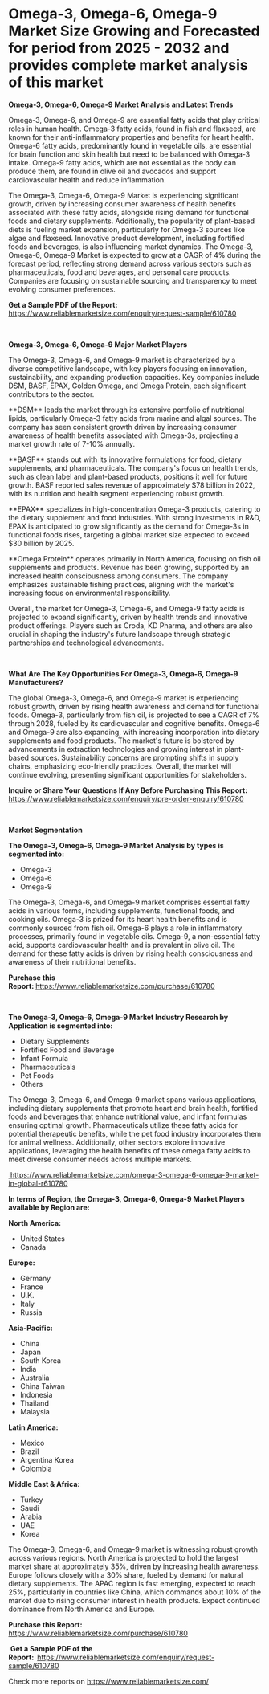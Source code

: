 <p><h1>Omega-3, Omega-6, Omega-9 Market Size Growing and Forecasted for period from 2025 - 2032 and provides complete market analysis of this market</h1></p><p><strong>Omega-3, Omega-6, Omega-9 Market Analysis and Latest Trends</strong></p>
<p><p>Omega-3, Omega-6, and Omega-9 are essential fatty acids that play critical roles in human health. Omega-3 fatty acids, found in fish and flaxseed, are known for their anti-inflammatory properties and benefits for heart health. Omega-6 fatty acids, predominantly found in vegetable oils, are essential for brain function and skin health but need to be balanced with Omega-3 intake. Omega-9 fatty acids, which are not essential as the body can produce them, are found in olive oil and avocados and support cardiovascular health and reduce inflammation.</p><p>The Omega-3, Omega-6, Omega-9 Market is experiencing significant growth, driven by increasing consumer awareness of health benefits associated with these fatty acids, alongside rising demand for functional foods and dietary supplements. Additionally, the popularity of plant-based diets is fueling market expansion, particularly for Omega-3 sources like algae and flaxseed. Innovative product development, including fortified foods and beverages, is also influencing market dynamics. The Omega-3, Omega-6, Omega-9 Market is expected to grow at a CAGR of 4% during the forecast period, reflecting strong demand across various sectors such as pharmaceuticals, food and beverages, and personal care products. Companies are focusing on sustainable sourcing and transparency to meet evolving consumer preferences.</p></p>
<p><strong>Get a Sample PDF of the Report:&nbsp;</strong> <a href="https://www.reliablemarketsize.com/enquiry/request-sample/610780?utm_campaign=2759&utm_medium=2&utm_source=Github&utm_content=ia&utm_term=23032025&utm_id=omega-3-omega-6-omega-9">https://www.reliablemarketsize.com/enquiry/request-sample/610780</a></p>
<p>&nbsp;</p>
<p><strong>Omega-3, Omega-6, Omega-9 Major Market Players</strong></p>
<p><p>The Omega-3, Omega-6, and Omega-9 market is characterized by a diverse competitive landscape, with key players focusing on innovation, sustainability, and expanding production capacities. Key companies include DSM, BASF, EPAX, Golden Omega, and Omega Protein, each significant contributors to the sector.</p><p>**DSM** leads the market through its extensive portfolio of nutritional lipids, particularly Omega-3 fatty acids from marine and algal sources. The company has seen consistent growth driven by increasing consumer awareness of health benefits associated with Omega-3s, projecting a market growth rate of 7-10% annually.</p><p>**BASF** stands out with its innovative formulations for food, dietary supplements, and pharmaceuticals. The company's focus on health trends, such as clean label and plant-based products, positions it well for future growth. BASF reported sales revenue of approximately $78 billion in 2022, with its nutrition and health segment experiencing robust growth.</p><p>**EPAX** specializes in high-concentration Omega-3 products, catering to the dietary supplement and food industries. With strong investments in R&D, EPAX is anticipated to grow significantly as the demand for Omega-3s in functional foods rises, targeting a global market size expected to exceed $30 billion by 2025.</p><p>**Omega Protein** operates primarily in North America, focusing on fish oil supplements and products. Revenue has been growing, supported by an increased health consciousness among consumers. The company emphasizes sustainable fishing practices, aligning with the market's increasing focus on environmental responsibility.</p><p>Overall, the market for Omega-3, Omega-6, and Omega-9 fatty acids is projected to expand significantly, driven by health trends and innovative product offerings. Players such as Croda, KD Pharma, and others are also crucial in shaping the industry's future landscape through strategic partnerships and technological advancements.</p></p>
<p>&nbsp;</p>
<p><strong>What Are The Key Opportunities For Omega-3, Omega-6, Omega-9 Manufacturers?</strong></p>
<p><p>The global Omega-3, Omega-6, and Omega-9 market is experiencing robust growth, driven by rising health awareness and demand for functional foods. Omega-3, particularly from fish oil, is projected to see a CAGR of 7% through 2028, fueled by its cardiovascular and cognitive benefits. Omega-6 and Omega-9 are also expanding, with increasing incorporation into dietary supplements and food products. The market's future is bolstered by advancements in extraction technologies and growing interest in plant-based sources. Sustainability concerns are prompting shifts in supply chains, emphasizing eco-friendly practices. Overall, the market will continue evolving, presenting significant opportunities for stakeholders.</p></p>
<p><strong>Inquire or Share Your Questions If Any Before Purchasing This Report:</strong> <a href="https://www.reliablemarketsize.com/enquiry/pre-order-enquiry/610780?utm_campaign=2759&utm_medium=2&utm_source=Github&utm_content=ia&utm_term=23032025&utm_id=omega-3-omega-6-omega-9">https://www.reliablemarketsize.com/enquiry/pre-order-enquiry/610780</a></p>
<p>&nbsp;</p>
<p><strong>Market Segmentation</strong></p>
<p><strong>The Omega-3, Omega-6, Omega-9 Market Analysis by types is segmented into:</strong></p>
<p><ul><li>Omega-3</li><li>Omega-6</li><li>Omega-9</li></ul></p>
<p><p>The Omega-3, Omega-6, and Omega-9 market comprises essential fatty acids in various forms, including supplements, functional foods, and cooking oils. Omega-3 is prized for its heart health benefits and is commonly sourced from fish oil. Omega-6 plays a role in inflammatory processes, primarily found in vegetable oils. Omega-9, a non-essential fatty acid, supports cardiovascular health and is prevalent in olive oil. The demand for these fatty acids is driven by rising health consciousness and awareness of their nutritional benefits.</p></p>
<p><strong>Purchase this Report:&nbsp;</strong><a href="https://www.reliablemarketsize.com/purchase/610780?utm_campaign=2759&utm_medium=2&utm_source=Github&utm_content=ia&utm_term=23032025&utm_id=omega-3-omega-6-omega-9">https://www.reliablemarketsize.com/purchase/610780</a></p>
<p>&nbsp;</p>
<p><strong>The Omega-3, Omega-6, Omega-9 Market Industry Research by Application is segmented into:</strong></p>
<p><ul><li>Dietary Supplements</li><li>Fortified Food and Beverage</li><li>Infant Formula</li><li>Pharmaceuticals</li><li>Pet Foods</li><li>Others</li></ul></p>
<p><p>The Omega-3, Omega-6, and Omega-9 market spans various applications, including dietary supplements that promote heart and brain health, fortified foods and beverages that enhance nutritional value, and infant formulas ensuring optimal growth. Pharmaceuticals utilize these fatty acids for potential therapeutic benefits, while the pet food industry incorporates them for animal wellness. Additionally, other sectors explore innovative applications, leveraging the health benefits of these omega fatty acids to meet diverse consumer needs across multiple markets.</p></p>
<p><a href="https://www.reliablemarketsize.com/omega-3-omega-6-omega-9-market-in-global-r610780?utm_campaign=2759&utm_medium=2&utm_source=Github&utm_content=ia&utm_term=23032025&utm_id=omega-3-omega-6-omega-9">&nbsp;https://www.reliablemarketsize.com/omega-3-omega-6-omega-9-market-in-global-r610780</a></p>
<p><strong>In terms of Region, the Omega-3, Omega-6, Omega-9 Market Players available by Region are:</strong></p>
<p>
    <p> <strong> North America: </strong>
        <ul>
            <li>United States</li>
            <li>Canada</li>
        </ul>
        </p> 
    <p> <strong> Europe: </strong>
        <ul>
            <li>Germany</li>
            <li>France</li>
            <li>U.K.</li>
            <li>Italy</li>
            <li>Russia</li>
        </ul>
        </p> 
    <p> <strong> Asia-Pacific: </strong>
        <ul>
            <li>China</li>
            <li>Japan</li>
            <li>South Korea</li>
            <li>India</li>
            <li>Australia</li>
            <li>China Taiwan</li>
            <li>Indonesia</li>
            <li>Thailand</li>
            <li>Malaysia</li>
        </ul>
        </p> 
    <p> <strong> Latin America: </strong>
        <ul>
            <li>Mexico</li>
            <li>Brazil</li>
            <li>Argentina Korea</li>
            <li>Colombia</li>
        </ul>
        </p> 
    <p> <strong> Middle East & Africa: </strong>
        <ul>
            <li>Turkey</li>
            <li>Saudi</li>
            <li>Arabia</li>
            <li>UAE</li>
            <li>Korea</li>
        </ul>
    </p>
    </p>
<p><p>The Omega-3, Omega-6, and Omega-9 market is witnessing robust growth across various regions. North America is projected to hold the largest market share at approximately 35%, driven by increasing health awareness. Europe follows closely with a 30% share, fueled by demand for natural dietary supplements. The APAC region is fast emerging, expected to reach 25%, particularly in countries like China, which commands about 10% of the market due to rising consumer interest in health products. Expect continued dominance from North America and Europe.</p></p>
<p><strong>Purchase this Report: </strong><a href="https://www.reliablemarketsize.com/purchase/610780?utm_campaign=2759&utm_medium=2&utm_source=Github&utm_content=ia&utm_term=23032025&utm_id=omega-3-omega-6-omega-9">https://www.reliablemarketsize.com/purchase/610780</a></p>
<p>&nbsp;<strong>Get a Sample PDF of the Report:&nbsp;&nbsp;</strong><a href="https://www.reliablemarketsize.com/enquiry/request-sample/610780?utm_campaign=2759&utm_medium=2&utm_source=Github&utm_content=ia&utm_term=23032025&utm_id=omega-3-omega-6-omega-9">https://www.reliablemarketsize.com/enquiry/request-sample/610780</a></p>
<p><strong></strong></p>
<p>Check more reports on <a href="https://www.reliablemarketsize.com/?utm_campaign=2759&utm_medium=2&utm_source=Github&utm_content=ia&utm_term=23032025&utm_id=omega-3-omega-6-omega-9">https://www.reliablemarketsize.com/</a></p>